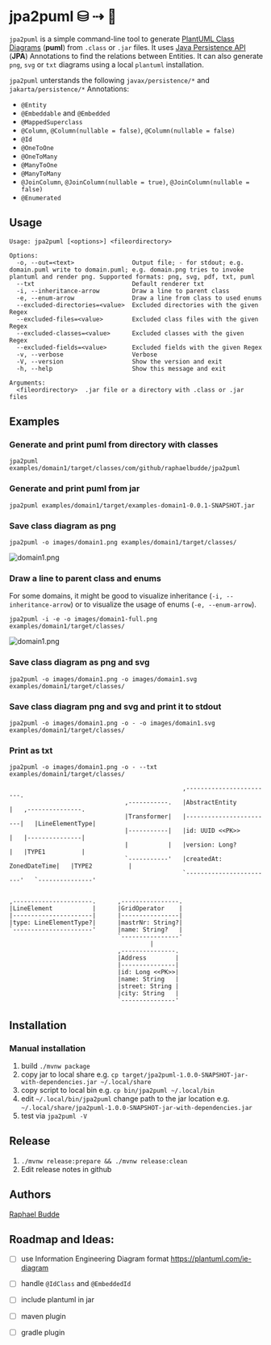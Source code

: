 # jpa2puml ⛁ ⇢ 🌱 

`jpa2puml` is a simple command-line tool to
generate [PlantUML Class Diagrams](https://plantuml.com/class-diagram) (**puml**)
from `.class` or `.jar` files.
It uses [Java Persistence API](https://plantuml.com/class-diagram) (**JPA**) Annotations to find the relations between
Entities. It can also generate `png`, `svg` or `txt` diagrams using a local `plantuml` installation.

`jpa2puml` unterstands the following `javax/persistence/*` and `jakarta/persistence/*` Annotations:

- `@Entity`
- `@Embeddable` and `@Embedded`
- `@MappedSuperclass`
- `@Column`, `@Column(nullable = false)`, `@Column(nullable = false)`
- `@Id`
- `@OneToOne`
- `@OneToMany`
- `@ManyToOne`
- `@ManyToMany`
- `@JoinColumn`, `@JoinColumn(nullable = true)`,  `@JoinColumn(nullable = false)`
- `@Enumerated`


## Usage

```
Usage: jpa2puml [<options>] <fileordirectory>

Options:
  -o, --out=<text>                Output file; - for stdout; e.g. domain.puml write to domain.puml; e.g. domain.png tries to invoke plantuml and render png. Supported formats: png, svg, pdf, txt, puml
  --txt                           Default renderer txt
  -i, --inheritance-arrow         Draw a line to parent class
  -e, --enum-arrow                Draw a line from class to used enums
  --excluded-directories=<value>  Excluded directories with the given Regex
  --excluded-files=<value>        Excluded class files with the given Regex
  --excluded-classes=<value>      Excluded classes with the given Regex
  --excluded-fields=<value>       Excluded fields with the given Regex
  -v, --verbose                   Verbose
  -V, --version                   Show the version and exit
  -h, --help                      Show this message and exit

Arguments:
  <fileordirectory>  .jar file or a directory with .class or .jar files
```

## Examples

### Generate and print puml from directory with classes

`jpa2puml examples/domain1/target/classes/com/github/raphaelbudde/jpa2puml`

### Generate and print puml from jar

`jpa2puml examples/domain1/target/examples-domain1-0.0.1-SNAPSHOT.jar`

### Save class diagram as png

`jpa2puml -o images/domain1.png examples/domain1/target/classes/`

![domain1.png](images/domain1.png)

### Draw a line to parent class and enums
For some domains, it might be good to visualize inheritance (`-i, --inheritance-arrow`) 
or to visualize the usage of enums (`-e, --enum-arrow`).

`jpa2puml -i -e -o images/domain1-full.png examples/domain1/target/classes/`

![domain1.png](images/domain1-full.png)

### Save class diagram as png and svg

`jpa2puml -o images/domain1.png -o images/domain1.svg examples/domain1/target/classes/`

### Save class diagram png and svg and print it to stdout

`jpa2puml -o images/domain1.png -o - -o images/domain1.svg examples/domain1/target/classes/`

### Print as txt

`jpa2puml -o images/domain1.png -o - --txt examples/domain1/target/classes/`

```
                                                ,------------------------.                    
                                ,-----------.   |AbstractEntity          |   ,---------------.
                                |Transformer|   |------------------------|   |LineElementType|
                                |-----------|   |id: UUID <<PK>>         |   |---------------|
                                |           |   |version: Long?          |   |TYPE1          |
                                `-----------'   |createdAt: ZonedDateTime|   |TYPE2          |
                                                `------------------------'   `---------------'
                                                                                              
                                                                                              
,----------------------.      ,----------------.                                              
|LineElement           |      |GridOperator    |                                              
|----------------------|      |----------------|                                              
|type: LineElementType?|      |mastrNr: String?|                                              
`----------------------'      |name: String?   |                                              
                              `----------------'                                              
                                       |                                                      
                              ,---------------.                                               
                              |Address        |                                               
                              |---------------|                                               
                              |id: Long <<PK>>|                                               
                              |name: String   |                                               
                              |street: String |                                               
                              |city: String   |                                               
                              `---------------'                                               
```


## Installation

### Manual installation

1. build `./mvnw package`
2. copy jar to local share e.g. `cp target/jpa2puml-1.0.0-SNAPSHOT-jar-with-dependencies.jar ~/.local/share`
3. copy script to local bin e.g. `cp bin/jpa2puml ~/.local/bin`
4. edit `~/.local/bin/jpa2puml` change path to the jar location
   e.g. `~/.local/share/jpa2puml-1.0.0-SNAPSHOT-jar-with-dependencies.jar`
5. test via `jpa2puml -V`


## Release
1. `./mvnw release:prepare && ./mvnw release:clean`
2. Edit release notes in github


## Authors

[Raphael Budde](https://github.com/raphaelbudde)


## Roadmap and Ideas:
- [ ] use Information Engineering Diagram format https://plantuml.com/ie-diagram
- [ ] handle `@IdClass` and `@EmbeddedId`
- [ ] include plantuml in jar
- [ ] maven plugin
- [ ] gradle plugin

